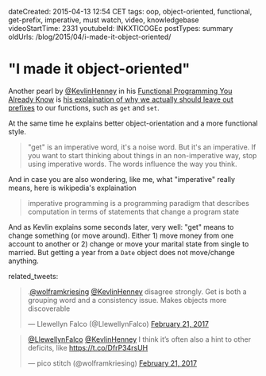 dateCreated: 2015-04-13 12:54 CET
tags: oop, object-oriented, functional, get-prefix, imperative, must watch, video, knowledgebase  
videoStartTime: 2331
youtubeId: lNKXTlCOGEc
postTypes: summary
oldUrls: /blog/2015/04/i-made-it-object-oriented/

# "I made it object-oriented"

Another pearl by [@KevlinHenney] in his [Functional Programming You Already Know][43]
is [his explaination of why we actually should leave out prefixes][45] to our functions, such as `get`
and `set`.

At the same time he explains better object-orientation and a more functional style.

> "get" is an imperative word, it's a noise word. But it's an imperative.
> If you want to start thinking about things in an non-imperative way, stop using imperative words.
> The words influence the way you think.

And in case you are also wondering, like me, what "imperative" really means, here is wikipedia's explaination

> imperative programming is a programming paradigm that describes computation in terms of statements that change a program state

And as Kevlin explains some seconds later, very well: "get" means to change something (or move around).
Either 1) move money from one account to another or 2) change or move your marital state from single to married.
But getting a year from a `Date` object does not move/change anything.

[@KevlinHenney]: https://twitter.com/KevlinHenney
[43]: https://www.youtube.com/watch?v=lNKXTlCOGEc
[45]: https://www.youtube.com/watch?v=lNKXTlCOGEc&feature=youtu.be&t=2331

related_tweets:

<blockquote class="twitter-tweet" data-conversation="none" data-cards="hidden" data-partner="tweetdeck"><p lang="en" dir="ltr">.<a href="https://twitter.com/wolframkriesing">@wolframkriesing</a> <a href="https://twitter.com/KevlinHenney">@KevlinHenney</a> disagree strongly. Get is both a grouping word and a consistency issue.  Makes objects more discoverable</p>&mdash; Llewellyn Falco (@LlewellynFalco) <a href="https://twitter.com/LlewellynFalco/status/833992383494778880">February 21, 2017</a></blockquote>
<blockquote class="twitter-tweet" data-conversation="none" data-cards="hidden" data-partner="tweetdeck"><p lang="en" dir="ltr"><a href="https://twitter.com/LlewellynFalco">@LlewellynFalco</a> <a href="https://twitter.com/KevlinHenney">@KevlinHenney</a> I think it’s often also a hint to other deficits, like <a href="https://t.co/DfrP34rsUH">https://t.co/DfrP34rsUH</a></p>&mdash; pico stitch (@wolframkriesing) <a href="https://twitter.com/wolframkriesing/status/833995545685454849">February 21, 2017</a></blockquote>
